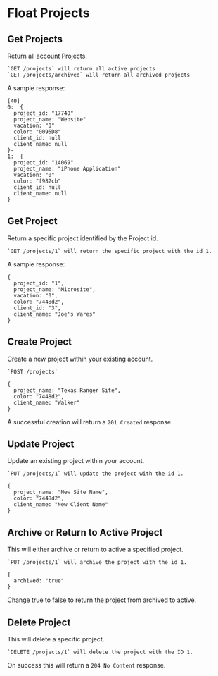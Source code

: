 Float Projects
==============

Get Projects
------------

Return all account Projects.

    `GET /projects` will return all active projects
    `GET /projects/archived` will return all archived projects
    
A sample response:

```
[40]
0:  {
  project_id: "17740"
  project_name: "Website"
  vacation: "0"
  color: "0095D8"
  client_id: null
  client_name: null
}-
1:  {
  project_id: "14069"
  project_name: "iPhone Application"
  vacation: "0"
  color: "f982cb"
  client_id: null
  client_name: null
}
```

Get Project
-----------

Return a specific project identified by the Project id.

    `GET /projects/1` will return the specific project with the id 1.
    
A sample response:

```
{
  project_id: "1",
  project_name: "Microsite",
  vacation: "0",
  color: "7448d2",
  client_id: "3",
  client_name: "Joe's Wares"
}
```

Create Project
--------------

Create a new project within your existing account.

    `POST /projects`
  
```
{
  project_name: "Texas Ranger Site",
  color: "7448d2",
  client_name: "Walker"
}
```

A successful creation will return a `201 Created` response.

Update Project
--------------

Update an existing project within your account.

    `PUT /projects/1` will update the project with the id 1.

```
{
  project_name: "New Site Name",
  color: "7448d2",
  client_name: "New Client Name"
}
```
  
Archive or Return to Active Project
-----------------------------------

This will either archive or return to active a specified project.

    `PUT /projects/1` will archive the project with the id 1.
    
```
{
  archived: "true"
}
```

Change true to false to return the project from archived to active.

Delete Project
--------------

This will delete a specific project.

    `DELETE /projects/1` will delete the project with the ID 1.
    
On success this will return a `204 No Content` response.
